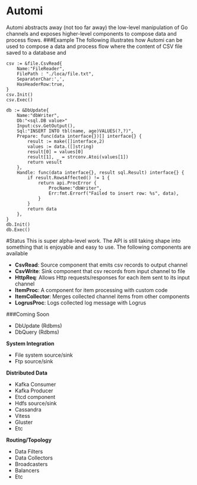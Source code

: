 Automi
======
Automi abstracts away (not too far away) the low-level manipulation of Go channels and exposes higher-level components to compose data and process flows.
###Example
The following illustrates how Automi can be used to compose a data and process flow where the content of CSV file saved to a database and 

```
csv := &file.CsvRead{
    Name:"FileReader",
    FilePath : "./loca/file.txt",
    SeparaterChar:',',
    HasHeaderRow:true,
}
csv.Init()
csv.Exec()

db := &DbUpdate{
    Name:"dbWriter",
    Db:"<sql.DB value>"
    Input:csv.GetOutput(),
    Sql:"INSERT INTO tbl(name, age)VALUES(?,?)",
    Prepare: func(data interface{})[] interface{} {
	    result := make([]interface,2)
        values := data.([]string)
        result[0] = values[0]
        result[1], _ = strconv.Atoi(values[1])
        return vesult
    },
    Handle: func(data interface{}, result sql.Result) interface{} {
        if result.RowsAffected() != 1 {
            return api.ProcError {
                ProcName:"dbWriter",
                Err:fmt.Errorf("Failed to insert row: %s", data),
            }
        }
        return data
    },
}
db.Init()
db.Exec()
```
#Status
This is super alpha-level work.  The API is still taking shape into something that is enjoyable and easy to use.  The following components are available

 - **CsvRead**: Source component that emits csv records to output channel
 - **CsvWrite**: Sink component that csv records from input channel to file
 - **HttpReq**: Allows Http requests/responses for each item sent to its input channel
 - **ItemProc**: A component for item processing with custom code
 - **ItemCollector**: Merges collected channel items from other components
 - **LogrusProc**: Logs collected log message with Logrus 

###Coming Soon
 - DbUpdate (Rdbms)
 - DbQuery (Rdbms)

**System Integration**
 - File system source/sink
 - Ftp source/sink

**Distributed Data**
 - Kafka Consumer
 - Kafka Producer
 - Etcd component
 - Hdfs source/sink
 - Cassandra
 - Vitess
 - Gluster
 - Etc

**Routing/Topology**
 - Data Filters
 - Data Collectors
 - Broadcasters
 - Balancers
 - Etc
